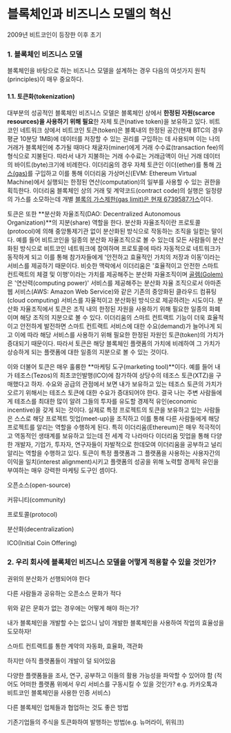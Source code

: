 # 블록체인과 비즈니스 모델의 혁신

2009년 비트코인이 등장한 이후 초기

### 1. 블록체인 비즈니스 모델

블록체인을 바탕으로 하는 비즈니스 모델을 설계하는 경우 다음의 여섯가지 원칙\(principles\)이 매우 중요하다.

#### 1.1. 토큰화\(tokenization\)

대부분의 성공적인 블록체인 비즈니스 모델은 블록체인 상에서 **한정된 자원\(scarce resources\)을 사용하기 위해 필요**한 자체 토큰\(native token\)을 보유하고 있다. 비트코인 네트워크 상에서 비트코인 토큰\(token\)은 블록내의 한정된 공간\(현재 BTC의 경우 평균 10분당 1MB\)에 데이터를 저장할 수 있는 권리를 구입하는 데 사용되며 이는 나의 거래가 블록체인에 추가될 때마다 채굴자\(miner\)에게 거래 수수료\(transaction fee\)의 형식으로 지불된다. 따라서 내가 지불하는 거래 수수료는 거래금액이 아닌 거래 데이터의 바이트\(byte\)크기에 비례한다. 이더리움의 경우 자체 토큰인 이더\(ether\)를 통해 [가스\(gas\)](https://media.consensys.net/ethereum-gas-fuel-and-fees-3333e17fe1dc)를 구입하고 이를 통해 이더리움 가상머신\(EVM: Ethereum Virtual Machine\)에서 실행되는 한정된 연산\(computation\)의 일부를 사용할 수 있는 권한을 획득한다. 이더리움 블록체인 상의 거래 및 계약코드\(contract code\)의 실행은 일정량의 가스를 소모하는데 개별 [블록의 가스제한\(gas limit\)은 현재 6739587가스](https://ethstats.net/)이다.

토큰은 또한 **분산화 자율조직\(DAO: Decentralized Autonomous Organization\)**의 지분\(share\) 역할을 한다. 분산화 자율조직이란 프로토콜\(protocol\)에 의해 중앙통제기관 없이 분산화된 방식으로 작동하는 조직을 일컫는 말이다. 예를 들어 비트코인을 일종의 분산화 자율조직으로 볼 수 있는데 모든 사람들이 분산화된 방식으로 비트코인 네트워크에 참여하며 프로토콜에 따라 자동적으로 네트워크가 동작하게 되고 이를 통해 참가자들에게 '안전하고 효율적인 가치의 저장과 이동'이라는 서비스를 제공하기 때문이다. 비슷한 맥락에서 이더리움은 '효율적이고 안전한 스마트 컨트랙트의 체결 및 이행'이라는 가치를 제공해주는 분산화 자율조직이며 [골렘\(Golem\)](https://golem.network/)은 '연산력\(computing power\)' 서비스를 제공해주는 분산화 자율 조직으로서 아마존 웹 서비스\(AWS: Amazon Web Service\)와 같은 기존의 중앙화된 클라우드 컴퓨팅\(cloud computing\) 서비스를 자율적이고 분산화된 방식으로 제공하려는 시도이다. 분산화 자율조직에서 토큰은 조직 내의 한정된 자원을 사용하기 위해 필요한 일종의 화폐이며 해당 조직의 지분으로 볼 수 있다. 이더리움의 스마트 컨트랙트 기능이 더욱 효율적이고 안전하게 발전하면 스마트 컨트랙트 서비스에 대한 수요\(demand\)가 늘어나게 되고 이에 따라 해당 서비스를 사용하기 위해 필요한 한정된 자원인 토큰\(token\)의 가치가 증대되기 때문이다. 따라서 토큰은 해당 블록체인 플랫폼의 가치에 비례하여 그 가치가 상승하게 되는 플랫폼에 대한 일종의 지분으로 볼 수 있는 것이다.

이와 더불어 토큰은 매우 훌륭한 **마케팅 도구\(marketing tool\)**이다. 예를 들어 내가 테조스\(Tezos\)의 최초코인발행\(ICO\)에 참가하여 상당수의 테조스 토큰\(XTZ\)을 구매했다고 하자. 수요와 공급의 관점에서 보면 내가 보유하고 있는 테조스 토큰의 가치가 오르기 위해서는 테조스 토큰에 대한 수요가 증대되어야 한다. 결국 나는 주변 사람들에게 테조스를 최대한 많이 알려 그들의 투자를 유도할 경제적 유인\(economic incentive\)을 갖게 되는 것이다. 실제로 특정 프로젝트의 토큰을 보유하고 있는 사람들은 스스로 해당 프로젝트 밋업\(meet-up\)을 조직하고 이를 통해 다른 사람들에게 해당 프로젝트를 알리는 역할을 수행하게 된다. 특히 이더리움\(Ethereum\)은 매우 적극적이고 역동적인 생태계를 보유하고 있는데 전 세계 각 나라마다 이더리움 밋업을 통해 다양한 개발자, 기업가, 투자자, 연구자들이 자발적으로 한데모여 이더리움을 공부하고 널리 알리는 역할을 수행하고 있다. 토큰이 특정 플랫폼과 그 플랫폼을 사용하는 사용자간의 이익을 일치\(interest alignment\)시키고 플랫폼의 성공을 위해 노력할 경제적 유인을 부여하는 매우 강력한 마케팅 도구인 셈이다. 

오픈소스\(open-source\)

커뮤니티\(community\)

프로토콜\(protocol\)

분산화\(decentralization\)

ICO\(Initial Coin Offering\)

### 2. 우리 회사에 블록체인 비즈니스 모델을 어떻게 적용할 수 있을 것인가?

권위의 분산화가 선행되어야 한다

다른 사람들과 공유하는 오픈소스 문화가 적다

위와 같은 문화가 없는 경우에는 어떻게 해야 하는가?

내가 블록체인을 개발할 수는 없으니 남이 개발한 블록체인을 사용하여 작업의 효율성을 도모하자!

스마트 컨트랙트를 통한 계약의 자동화, 효율화, 객관화

하지만 아직 플랫폼들이 개발이 덜 되어있음

다양한 플랫폼들을 조사, 연구, 공부하고 이들의 활용 가능성을 파악할 수 있어야 함 \(적어도 어떠한 플랫폼 위에서 우리 서비스를 구동시킬 수 있을 것인가? e.g. 카카오톡과 비트코인 블록체인을 사용한 인증 서비스\)

다른 블록체인 업체들과 협업하는 것도 좋은 방법

기존기업들의 주식을 토큰화하여 발행하는 방법\(e.g. 뉴머라이, 위워크\)

